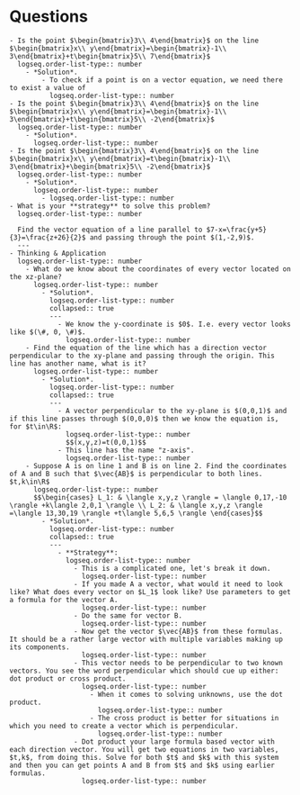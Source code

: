# Questions
	- Is the point $\begin{bmatrix}3\\ 4\end{bmatrix}$ on the line $\begin{bmatrix}x\\ y\end{bmatrix}=\begin{bmatrix}-1\\ 3\end{bmatrix}+t\begin{bmatrix}5\\ 7\end{bmatrix}$
	  logseq.order-list-type:: number
		- *Solution*.
			- To check if a point is on a vector equation, we need there to exist a value of
			  logseq.order-list-type:: number
	- Is the point $\begin{bmatrix}3\\ 4\end{bmatrix}$ on the line $\begin{bmatrix}x\\ y\end{bmatrix}=\begin{bmatrix}-1\\ 3\end{bmatrix}+t\begin{bmatrix}5\\ -2\end{bmatrix}$
	  logseq.order-list-type:: number
		- *Solution*.
		  logseq.order-list-type:: number
	- Is the point $\begin{bmatrix}3\\ 4\end{bmatrix}$ on the line $\begin{bmatrix}x\\ y\end{bmatrix}=t\begin{bmatrix}-1\\ 3\end{bmatrix}+\begin{bmatrix}5\\ -2\end{bmatrix}$
	  logseq.order-list-type:: number
		- *Solution*.
		  logseq.order-list-type:: number
			- logseq.order-list-type:: number
	- What is your **strategy** to solve this problem?
	  logseq.order-list-type:: number
	  
	  Find the vector equation of a line parallel to $7-x=\frac{y+5}{3}=\frac{z+26}{2}$ and passing through the point $(1,-2,9)$.
	  ---
	- Thinking & Application
	  logseq.order-list-type:: number
		- What do we know about the coordinates of every vector located on the xz-plane?
		  logseq.order-list-type:: number
			- *Solution*.
			  logseq.order-list-type:: number
			  collapsed:: true
			  ---
				- We know the y-coordinate is $0$. I.e. every vector looks like $(\#, 0, \#)$.
				  logseq.order-list-type:: number
		- Find the equation of the line which has a direction vector perpendicular to the xy-plane and passing through the origin. This line has another name, what is it?
		  logseq.order-list-type:: number
			- *Solution*.
			  logseq.order-list-type:: number
			  collapsed:: true
			  ---
				- A vector perpendicular to the xy-plane is $(0,0,1)$ and if this line passes through $(0,0,0)$ then we know the equation is, for $t\in\R$:
				  logseq.order-list-type:: number
				  $$(x,y,z)=t(0,0,1)$$
				- This line has the name "z-axis".
				  logseq.order-list-type:: number
		- Suppose A is on line 1 and B is on line 2. Find the coordinates of A and B such that $\vec{AB}$ is perpendicular to both lines. $t,k\in\R$
		  logseq.order-list-type:: number
		  $$\begin{cases} L_1: & \langle x,y,z \rangle = \langle 0,17,-10 \rangle +k\langle 2,0,1 \rangle \\ L_2: & \langle x,y,z \rangle =\langle 13,30,19 \rangle +t\langle 5,6,5 \rangle \end{cases}$$
			- *Solution*.
			  logseq.order-list-type:: number
			  collapsed:: true
			  ---
				- **Strategy**:
				  logseq.order-list-type:: number
					- This is a complicated one, let's break it down.
					  logseq.order-list-type:: number
					- If you made A a vector, what would it need to look like? What does every vector on $L_1$ look like? Use parameters to get a formula for the vector A.
					  logseq.order-list-type:: number
					- Do the same for vector B.
					  logseq.order-list-type:: number
					- Now get the vector $\vec{AB}$ from these formulas. It should be a rather large vector with multiple variables making up its components.
					  logseq.order-list-type:: number
					- This vector needs to be perpendicular to two known vectors. You see the word perpendicular which should cue up either:  dot product or cross product.
					  logseq.order-list-type:: number
						- When it comes to solving unknowns, use the dot product.
						  logseq.order-list-type:: number
						- The cross product is better for situations in which you need to create a vector which is perpendicular.
						  logseq.order-list-type:: number
					- Dot product your large formula based vector with each direction vector. You will get two equations in two variables, $t,k$, from doing this. Solve for both $t$ and $k$ with this system and then you can get points A and B from $t$ and $k$ using earlier formulas.
					  logseq.order-list-type:: number